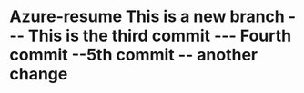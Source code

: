 # Azure-resume This is a new branch --- This is the third commit --- Fourth commit --5th commit -- another change
